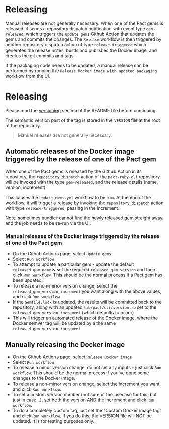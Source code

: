 # Releasing

Manual releases are not generally necessary. When one of the Pact gems is released, it sends a repository dispatch notification with event type `gem-released`, which triggers the `Update gems` Github Action that updates the gems and commits the changes. The `Release` workflow is then triggered by another repository dispatch action of type `release-triggered` which generates the release notes, builds and publishes the Docker image, and creates the git commits and tags.

If the packaging code needs to be updated, a manual release can be performed by running the `Release Docker image with updated packaging` workflow from the UI.

# Releasing

Please read the [versioning](/#versioning) section of the README file before continuing.

The semantic version part of the tag is stored in the `VERSION` file at the root of the repository.

> Manual releases are not generally necessary.

## Automatic releases of the Docker image triggered by the release of one of the Pact gem

When one of the Pact gems is released by the Github Action in its repository, the `repository_dispatch` action of the `pact-ruby-cli` repository will be invoked with the type `gem-released`, and the release details (name, version, increment).

This causes the `update_gems.yml` workflow to be run. At the end of the workflow, it will trigger a release by invoking the `repository_dispatch` action with type `release-triggered`, passing in the increment.

Note: sometimes bundler cannot find the newly released gem straight away, and the job needs to be re-run via the UI.

### Manual releases of the Docker image triggered by the release of one of the Pact gem

* On the Github Actions page, select `Update gems`
* Select `Run workflow`
* To attempt to update a particular gem - update the default `released_gem_name` & set the required `released_gem_version`  and then click `Run workflow`. This should be the normal process if a Pact gem has been updated.
* To release a non-minor version change, select the `released_gem_version_increment` you want along with the above values, and click `Run workflow`.
* If the `Gemfile.lock` is updated, the results will be committed back to the repository, along with an updated `lib/pact/cli/version.rb` set to the `released_gem_version_increment` (which defaults to minor)
* This will trigger an automated release of the Docker image, where the Docker semver tag will be updated by a the same `released_gem_version_increment`


## Manually releasing the Docker image

* On the Github Actions page, select `Release Docker image`
* Select `Run workflow`
* To release a minor version change, do not set any inputs - just click `Run workflow`. This should be the normal process if you've done some changes to the Docker image.
* To release a non-minor version change, select the increment you want, and click `Run workflow`.
* To set a custom version number (not sure of the usecase for this, but just in case...), set both the version AND the increment and click `Run workflow`.
* To do a completely custom tag, just set the "Custom Docker image tag" and click `Run workflow`. If you do this, the VERSION file will NOT be updated. It is for testing purposes only.